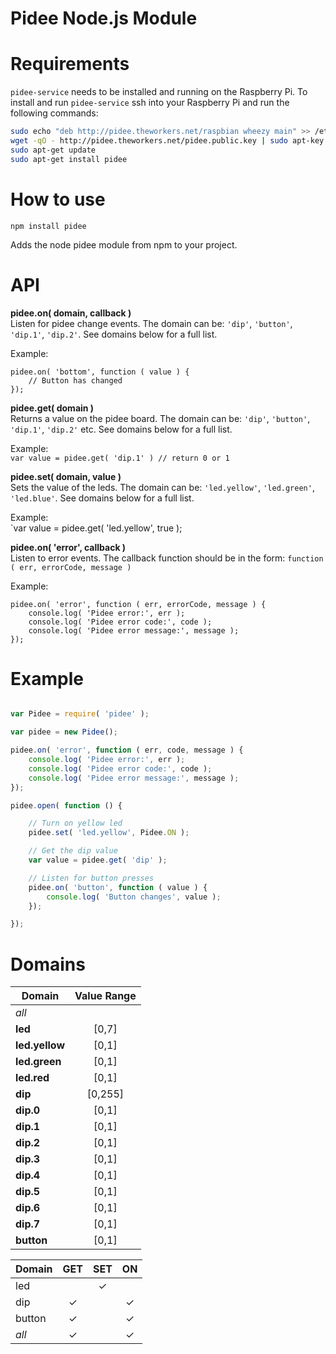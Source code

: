 Pidee Node.js Module
====================

Requirements
============

`pidee-service` needs to be installed and running on the Raspberry Pi. To install and run `pidee-service` ssh into your Raspberry Pi and run the following commands:

```Bash
sudo echo "deb http://pidee.theworkers.net/raspbian wheezy main" >> /etc/apt/sources.list
wget -qO - http://pidee.theworkers.net/pidee.public.key | sudo apt-key add -
sudo apt-get update
sudo apt-get install pidee
```

How to use
==========

`npm install pidee`

Adds the node pidee module from npm to your project.


API
===

__pidee.on( domain, callback )__  
Listen for pidee change events. The domain can be: `'dip'`, `'button'`, `'dip.1'`, `'dip.2'`. See domains below for a full list.

Example:  
```
pidee.on( 'bottom', function ( value ) {
    // Button has changed
});
```

__pidee.get( domain )__  
Returns a value on the pidee board. The domain can be: `'dip'`, `'button'`, `'dip.1'`, `'dip.2'` etc. See domains below for a full list.

Example:  
`var value = pidee.get( 'dip.1' ) // return 0 or 1`

__pidee.set( domain, value )__  
Sets the value of the leds. The domain can be: `'led.yellow'`, `'led.green'`, `'led.blue'`. See domains below for a full list.

Example:  
`var value = pidee.get( 'led.yellow', true );

__pidee.on( 'error', callback )__  
Listen to error events. The callback function should be in the form: `function ( err, errorCode, message )`

Example:
```
pidee.on( 'error', function ( err, errorCode, message ) {
    console.log( 'Pidee error:', err );
    console.log( 'Pidee error code:', code );
    console.log( 'Pidee error message:', message );
});
```


Example
=======

```JavaScript

var Pidee = require( 'pidee' );

var pidee = new Pidee();

pidee.on( 'error', function ( err, code, message ) {
    console.log( 'Pidee error:', err );
    console.log( 'Pidee error code:', code );
    console.log( 'Pidee error message:', message );
});

pidee.open( function () {

    // Turn on yellow led
    pidee.set( 'led.yellow', Pidee.ON );

    // Get the dip value
    var value = pidee.get( 'dip' );

    // Listen for button presses
    pidee.on( 'button', function ( value ) {
        console.log( 'Button changes', value );
    });

});
```

Domains
=======

| Domain          | Value Range | 
|-----------------|:-----------:|
| _all_           |             |
| __led__         | [0,7]       |
| __led.yellow__  | [0,1]       |
| __led.green__   | [0,1]       |
| __led.red__     | [0,1]       |
| __dip__         | [0,255]     |
| __dip.0__       | [0,1]       |
| __dip.1__       | [0,1]       |
| __dip.2__       | [0,1]       |
| __dip.3__       | [0,1]       |
| __dip.4__       | [0,1]       |
| __dip.5__       | [0,1]       |
| __dip.6__       | [0,1]       |
| __dip.7__       | [0,1]       |
| __button__      | [0,1]       |

| Domain  | GET      | SET      | ON            |
|---------|:--------:|:--------:|:-------------:|
| led     |          | &#x2713; |               | 
| dip     | &#x2713; |          | &#x2713;      | 
| button  | &#x2713; |          | &#x2713;      | 
| _all_   | &#x2713; |          | &#x2713;      | 

